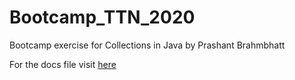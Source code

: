 # Bootcamp_TTN_2020
Bootcamp exercise for Collections in Java by Prashant Brahmbhatt 

For the docs file visit [here](https://docs.google.com/document/d/1xhznktC_jLPk_IEtZU0cbgK3V2GaHIPeLFtPI1jMLus/edit?usp=sharing)